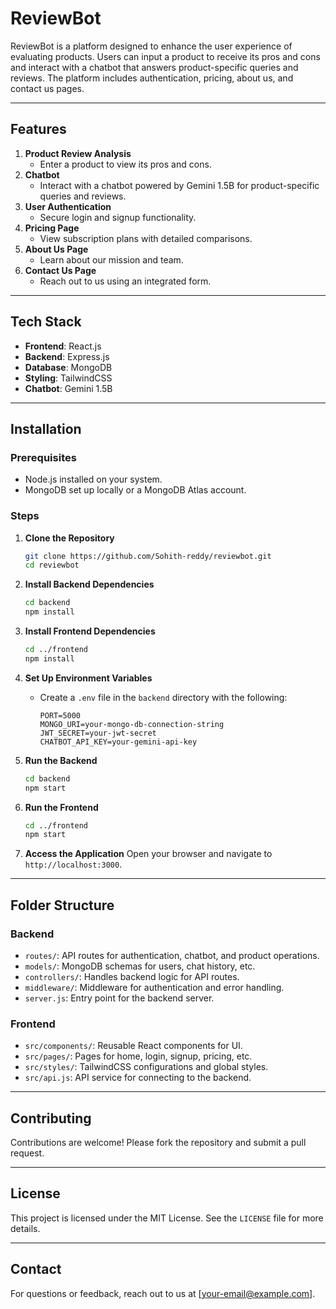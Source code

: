 # ReviewBot

ReviewBot is a platform designed to enhance the user experience of evaluating products. Users can input a product to receive its pros and cons and interact with a chatbot that answers product-specific queries and reviews. The platform includes authentication, pricing, about us, and contact us pages.

---

## Features

1. **Product Review Analysis**
   - Enter a product to view its pros and cons.
2. **Chatbot**
   - Interact with a chatbot powered by Gemini 1.5B for product-specific queries and reviews.
3. **User Authentication**
   - Secure login and signup functionality.
4. **Pricing Page**
   - View subscription plans with detailed comparisons.
5. **About Us Page**
   - Learn about our mission and team.
6. **Contact Us Page**
   - Reach out to us using an integrated form.

---

## Tech Stack

- **Frontend**: React.js
- **Backend**: Express.js
- **Database**: MongoDB
- **Styling**: TailwindCSS
- **Chatbot**: Gemini 1.5B

---

## Installation

### Prerequisites
- Node.js installed on your system.
- MongoDB set up locally or a MongoDB Atlas account.

### Steps
1. **Clone the Repository**
   ```bash
   git clone https://github.com/Sohith-reddy/reviewbot.git
   cd reviewbot
   ```

2. **Install Backend Dependencies**
   ```bash
   cd backend
   npm install
   ```

3. **Install Frontend Dependencies**
   ```bash
   cd ../frontend
   npm install
   ```

4. **Set Up Environment Variables**
   - Create a `.env` file in the `backend` directory with the following:
     ```env
     PORT=5000
     MONGO_URI=your-mongo-db-connection-string
     JWT_SECRET=your-jwt-secret
     CHATBOT_API_KEY=your-gemini-api-key
     ```

5. **Run the Backend**
   ```bash
   cd backend
   npm start
   ```

6. **Run the Frontend**
   ```bash
   cd ../frontend
   npm start
   ```

7. **Access the Application**
   Open your browser and navigate to `http://localhost:3000`.

---

## Folder Structure

### Backend
- `routes/`: API routes for authentication, chatbot, and product operations.
- `models/`: MongoDB schemas for users, chat history, etc.
- `controllers/`: Handles backend logic for API routes.
- `middleware/`: Middleware for authentication and error handling.
- `server.js`: Entry point for the backend server.

### Frontend
- `src/components/`: Reusable React components for UI.
- `src/pages/`: Pages for home, login, signup, pricing, etc.
- `src/styles/`: TailwindCSS configurations and global styles.
- `src/api.js`: API service for connecting to the backend.

---

## Contributing

Contributions are welcome! Please fork the repository and submit a pull request.

---

## License

This project is licensed under the MIT License. See the `LICENSE` file for more details.

---

## Contact

For questions or feedback, reach out to us at [your-email@example.com].
